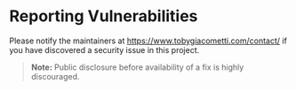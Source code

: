# Reporting Vulnerabilities

Please notify the maintainers at <https://www.tobygiacometti.com/contact/> if you have discovered a security issue in this project.

> **Note:** Public disclosure before availability of a fix is highly discouraged.
